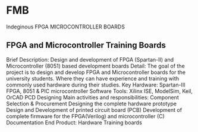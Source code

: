 # FMB
Indeginous FPGA MICROCONTROLLER BOARDS


##		FPGA and Microcontroller Training Boards
Brief Description:	Design and development of FPGA (Spartan-II) and Microcontroller (8051) based development boards
Detail:	The goal of the project is to design and develop FPGA and Microcontroller boards for the university students. Where they can have experience and training with commonly used hardware during their studies.
Key Hardware:	Spartan-III FPGA, 8051 & PIC microcontroller
Software Tools:	Xilinx ISE, ModelSim, Keil, OrCAD PCD Designing
Main activities and responsibilities:	Component Selection & Procurement
Designing the complete hardware prototype
Design and Development of printed circuit board (PCB)
Development of complete firmware for the FPGA(Verilog) and microcontroller (C)
Documentation
End Product:	Hardware Training boards
	
